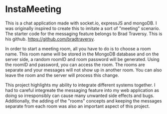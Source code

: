 # InstaMeeting
This is a chat application made with socket.io, expressJS and mongoDB. I was originally inspired to create this to imitate a sort of
"meeting" scenario. The starter code for the messaging feature belongs to Brad Traversy. This is his github. 
https://github.com/bradtraversy. 

In order to start a meeting room, all you have to do is to choose a room name. This room name will be stored in the MongoDB database and
on the server side, a random roomID and room password will be generated. Using the roomID and password, you can access the room. The rooms
are separate and your messages will not show up in another room. You can also leave the room and the server will process this change.

This project highlights my ability to integrate different systems together. I had to careful integreate the messaging feature into my web
application as doing so irresponsibly can cause many unwanted side effects and bugs. Additionally, the adding of the "rooms" concepts and
keeping the messages separate from each room was also an important aspect of this project. 

